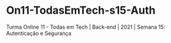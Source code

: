 # On11-TodasEmTech-s15-Auth
Turma Online 11 - Todas em Tech | Back-end | 2021 | Semana 15: Autenticação e Segurança
